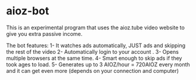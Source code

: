 # aioz-bot

This is an experimental program that  uses the aioz.tube video website to give you extra passive income.


The bot features:
1- It watches ads automatically, JUST ads and skipping the rest of the video
2- Automatically login to your account .
3- Opens multiple browsers at the same time.
4- Smart enough to skip ads if they took ages to load.
5- Generates up to 3 AIOZ/hour = 720AIOZ every month and it can get even more (depends on your connection and computer)

